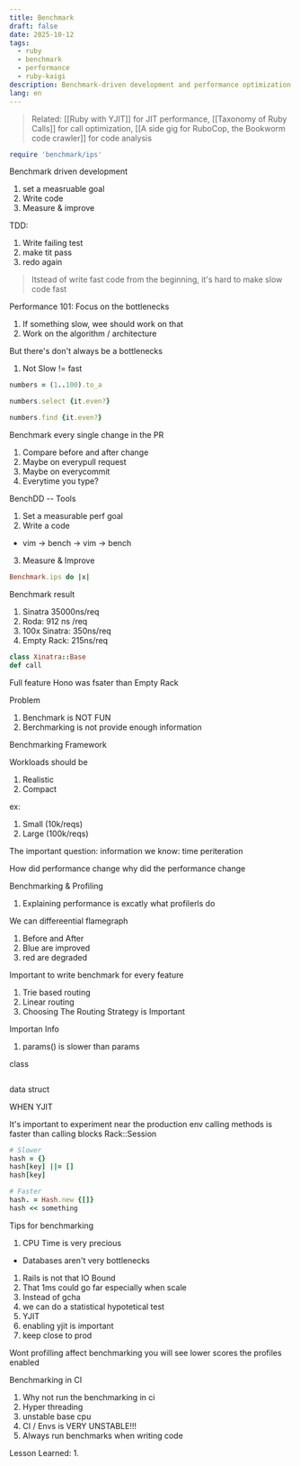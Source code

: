 ```yaml
---
title: Benchmark
draft: false
date: 2025-10-12
tags:
  - ruby
  - benchmark
  - performance
  - ruby-kaigi
description: Benchmark-driven development and performance optimization in Ruby
lang: en
---
```


> Related: [[Ruby with YJIT]] for JIT performance, [[Taxonomy of Ruby Calls]] for call optimization, [[A side gig for RuboCop, the Bookworm code crawler]] for code analysis

```ruby
require 'benchmark/ips'
```

Benchmark driven development

1. set a measruable goal
2. Write code
3. Measure & improve

TDD:

1. Write failing test
2. make tit pass
3. redo again

> Itstead of write fast code from the beginning, it's hard to make slow code fast

Performance 101: Focus on the bottlenecks

1. If something slow, wee should work on that
2. Work on the algorithm / architecture

But there's don't always be a bottlenecks

1. Not Slow != fast

```ruby
numbers = (1..100).to_a

numbers.select {it.even?}

numbers.find {it.even?}
```

Benchmark every single change in the PR

1. Compare before and after change
2. Maybe on everypull request
3. Maybe on everycommit
4. Everytime you type?

BenchDD -- Tools

1. Set a measurable perf goal
2. Write a code
 * vim -> bench -> vim -> bench
3. Measure & Improve

```ruby
Benchmark.ips do |x|
```

Benchmark result

1. Sinatra 35000ns/req
2. Roda: 912 ns /req
3. 100x Sinatra: 350ns/req
4. Empty Rack: 215ns/req

```ruby
class Xinatra::Base
def call
```

Full feature Hono was fsater than Empty Rack

Problem

1. Benchmark is NOT FUN
2. Berchmarking is not provide enough information

Benchmarking Framework

Workloads should be

1. Realistic
2. Compact

ex:

1. Small (10k/reqs)
2. Large (100k/reqs)

The important question:
information we know: time periteration

How did performance change
why did the performance change

Benchmarking & Profiling

1. Explaining performance is excatly what profilerls do

We can differeential flamegraph

1. Before and After
 1. Blue are improved
 2. red are degraded

Important to write benchmark for every feature

1. Trie based routing
2. Linear routing
3. Choosing The Routing Strategy is Important

Importan Info

1. params() is slower than params

class

```
```

data
struct

WHEN YJIT

It's important to experiment near the production env
calling methods is faster than calling blocks
Rack::Session

```ruby
# Slower
hash = {}
hash[key] ||= []
hash[key]

# Faster
hash. = Hash.new {[]}
hash << something
```

Tips for benchmarking

1. CPU Time is very precious
 * Databases aren't very bottlenecks
 1. Rails is not that IO Bound
 2. That 1ms could go far especially when scale
2. Instead of gcha
 1. we can do a statistical hypotetical test
3. YJIT
 1. enabling yjit is important
 2. keep close to prod

Wont profilling affect benchmarking
you will see lower scores the profiles enabled

Benchmarking in CI

1. Why not run the benchmarking in ci
 1. Hyper threading
 2. unstable base cpu
 3. CI / Envs is VERY UNSTABLE!!!
 4. Always run benchmarks when writing code

Lesson Learned:
1.

